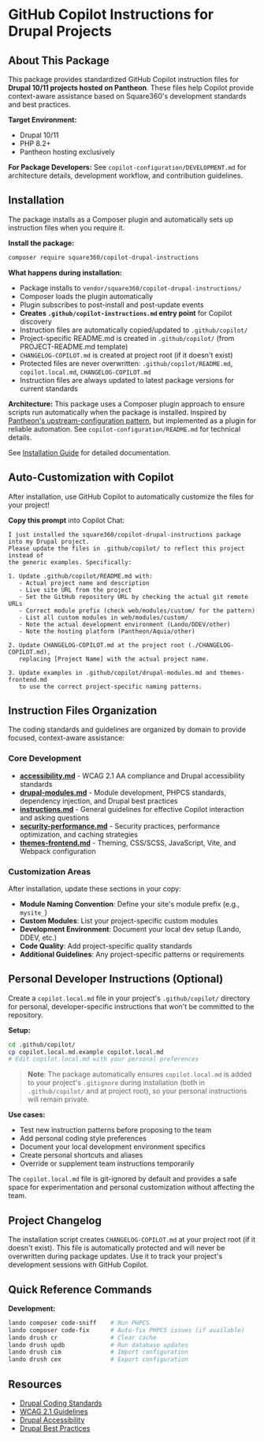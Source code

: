 # GitHub Copilot Instructions for Drupal Projects

## About This Package

This package provides standardized GitHub Copilot instruction files for **Drupal 10/11 projects hosted on Pantheon**. These files help Copilot provide context-aware assistance based on Square360's development standards and best practices.

**Target Environment:**
- Drupal 10/11
- PHP 8.2+
- Pantheon hosting exclusively

**For Package Developers:** See `copilot-configuration/DEVELOPMENT.md` for architecture details, development workflow, and contribution guidelines.

## Installation

The package installs as a Composer plugin and automatically sets up instruction files when you require it.

**Install the package:**
```bash
composer require square360/copilot-drupal-instructions
```

**What happens during installation:**
- Package installs to `vendor/square360/copilot-drupal-instructions/`
- Composer loads the plugin automatically
- Plugin subscribes to post-install and post-update events
- **Creates `.github/copilot-instructions.md` entry point** for Copilot discovery
- Instruction files are automatically copied/updated to `.github/copilot/`
- Project-specific README.md is created in `.github/copilot/` (from PROJECT-README.md template)
- `CHANGELOG-COPILOT.md` is created at project root (if it doesn't exist)
- Protected files are never overwritten: `.github/copilot/README.md`, `copilot.local.md`, `CHANGELOG-COPILOT.md`
- Instruction files are always updated to latest package versions for current standards

**Architecture:** This package uses a Composer plugin approach to ensure scripts run automatically when the package is installed. Inspired by [Pantheon's upstream-configuration pattern](https://github.com/pantheon-upstreams/drupal-composer-managed), but implemented as a plugin for reliable automation. See `copilot-configuration/README.md` for technical details.

See [Installation Guide](https://github.com/Square360/Copilot-Drupal-Instructions/blob/master/docs/INSTALL.md) for detailed documentation.

## Auto-Customization with Copilot

After installation, use GitHub Copilot to automatically customize the files for your project!

**Copy this prompt** into Copilot Chat:
```
I just installed the square360/copilot-drupal-instructions package into my Drupal project.
Please update the files in .github/copilot/ to reflect this project instead of
the generic examples. Specifically:

1. Update .github/copilot/README.md with:
   - Actual project name and description
   - Live site URL from the project
   - Set the GitHub repository URL by checking the actual git remote URLs
   - Correct module prefix (check web/modules/custom/ for the pattern)
   - List all custom modules in web/modules/custom/
   - Note the actual development environment (Lando/DDEV/other)
   - Note the hosting platform (Pantheon/Aquia/other)

2. Update CHANGELOG-COPILOT.md at the project root (./CHANGELOG-COPILOT.md),
   replacing [Project Name] with the actual project name.

3. Update examples in .github/copilot/drupal-modules.md and themes-frontend.md
   to use the correct project-specific naming patterns.
```


## Instruction Files Organization

The coding standards and guidelines are organized by domain to provide focused, context-aware assistance:

### Core Development
- **[accessibility.md](./accessibility.md)** - WCAG 2.1 AA compliance and Drupal accessibility standards
- **[drupal-modules.md](./drupal-modules.md)** - Module development, PHPCS standards, dependency injection, and Drupal best practices
- **[instructions.md](./instructions.md)** - General guidelines for effective Copilot interaction and asking questions
- **[security-performance.md](./security-performance.md)** - Security practices, performance optimization, and caching strategies
- **[themes-frontend.md](./themes-frontend.md)** - Theming, CSS/SCSS, JavaScript, Vite, and Webpack configuration

### Customization Areas

After installation, update these sections in your copy:

- **Module Naming Convention**: Define your site's module prefix (e.g., `mysite_`)
- **Custom Modules**: List your project-specific custom modules
- **Development Environment**: Document your local dev setup (Lando, DDEV, etc.)
- **Code Quality**: Add project-specific quality standards
- **Additional Guidelines**: Any project-specific patterns or requirements

## Personal Developer Instructions (Optional)

Create a `copilot.local.md` file in your project's `.github/copilot/` directory for personal, developer-specific instructions that won't be committed to the repository.

**Setup:**
```bash
cd .github/copilot/
cp copilot.local.md.example copilot.local.md
# Edit copilot.local.md with your personal preferences
```

> **Note**: The package automatically ensures `copilot.local.md` is added to your project's `.gitignore` during installation (both in `.github/copilot/` and at project root), so your personal instructions will remain private.

**Use cases:**
- Test new instruction patterns before proposing to the team
- Add personal coding style preferences
- Document your local development environment specifics
- Create personal shortcuts and aliases
- Override or supplement team instructions temporarily

The `copilot.local.md` file is git-ignored by default and provides a safe space for experimentation and personal customization without affecting the team.

## Project Changelog

The installation script creates `CHANGELOG-COPILOT.md` at your project root (if it doesn't exist). This file is automatically protected and will never be overwritten during package updates. Use it to track your project's development sessions with GitHub Copilot.

## Quick Reference Commands

**Development:**
```bash
lando composer code-sniff    # Run PHPCS
lando composer code-fix      # Auto-fix PHPCS issues (if available)
lando drush cr               # Clear cache
lando drush updb             # Run database updates
lando drush cim              # Import configuration
lando drush cex              # Export configuration
```

## Resources

- [Drupal Coding Standards](https://www.drupal.org/docs/develop/standards)
- [WCAG 2.1 Guidelines](https://www.w3.org/WAI/WCAG21/quickref/)
- [Drupal Accessibility](https://www.drupal.org/about/features/accessibility)
- [Drupal Best Practices](https://www.drupal.org/docs/develop/coding-standards)